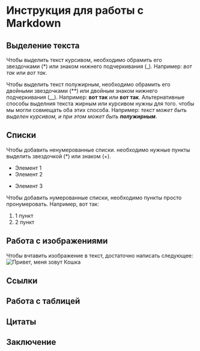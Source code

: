 # Инструкция для работы с Markdown 

## Выделение текста

Чтобы выделить текст курсивом, необходимо обрамить его звездочками (*) или знаком нижнего подчеркивания (_). Например: *вот так* или _вот так_.

Чтобы выделить текст полужирным, необходимо обрамить его двойными звездочками (**) или двойным знаком нижнего подчеркивания (__). Например: **вот так** или __вот так__. Альтернативные способы выделния текста жирным или курсивом нужны для того. чтобы мы могли совмещать оба этих способа. Например: _текст может быть выделен курсивом, и при этом может быть **полужирным**_.

## Списки

Чтобы добавить ненумерованные списки. необходимо нужные пункты выделить звездочкой (*) или знаком (+).

* Элемент 1
* Элемент 2
+ Элемент 3

Чтобы добавить нумерованные списки, необходимо пункты просто пронумеровать. Например, вот так:
1. 1 пункт
2. 2 пункт

## Работа с изображениями

Чтобы вчтавить изображение в текст, достаточно написать следующее: ![Привет, меня зовут Кошка](1628905045_202-p-skachat-foto-milikh-kotikov-216.jpg)

## Ссылки 

## Работа с таблицей 

## Цитаты 

## Заключение